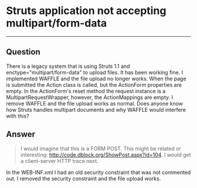 # Struts application not accepting multipart/form-data
----

## Question
There is a legacy system that is using Struts 1.1 and enctype="multipart/form-data" to upload files.  It has been working fine.  I implemented WAFFLE and the file upload no longer works.  When the page is submitted the Action class is called, but the ActionForm properties are empty.   In the ActionForm's reset method the request instance is a MultipartRequestWrapper, however, the ActionMappings are empty.  I remove WAFFLE and the file upload works as normal.  Does anyone know how Struts handles multipart documents and why WAFFLE would interfere with this?

## Answer

> I would imagine that this is a FORM POST. This might be related or interesting: http://code.dblock.org/ShowPost.aspx?id=104. I would get a client-server HTTP trace next.

In the WEB-INF.xml I had an old security constraint that was not commented out.  I removed the security constraint and the file upload works.
